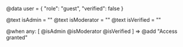 @data user = { "role": "guest", "verified": false }

@text isAdmin = ""
@text isModerator = ""
@text isVerified = ""

@when any: [
  @isAdmin
  @isModerator
  @isVerified
] => @add "Access granted"